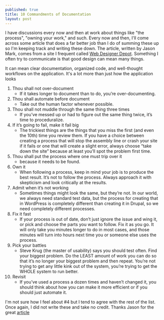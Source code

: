 ```yaml
---
published: true
title: 10 Commandments of Documentation
layout: post
---
```

I have discussions every now and then at work about things like "the process", "owning your work," and such. Every now and then, I'll come across some article that does a far better job than I do of summing these up so I'm keeping track and writing these down. The article, written by Jason Mark, comes from a site I frequent called [Web Designer Depot](http://www.webdesignerdepot.com/2014/07/the-10-commandments-of-documentation/). Something I often try to communicate is that good design can mean many things. 

It can mean clear documentation, organized code, and well-thought workflows on the application. It's a lot more than just how the application looks

1. Thou shall not over-document
	* If it takes longer to document than to do, you’re over-documenting.
2. Thou shall automate before document 
	* Take out the human factor whenever possible.
3. Thou shall not muddle through the same thing three times 
	* If you’ve messed up or had to figure out the same thing twice, it’s time to proceduralize.
4. If it’s going to fail, make it fail big 
	* The trickiest things are the things that you miss the first (and even the 10th) time you review them. If you have a choice between creating a process that will stop the assembly line or crash your site if it fails or one that will create a slight error, always choose “take down the site” because at least you’ll spot the problem first time.
5. Thou shall put the process where one must trip over it 
	* because it needs to be found.
6. Own it
	* When following a process, keep in mind your job is to produce the best result. It’s not to follow the process. Always approach it with skepticism and look critically at the results.
7. Admit when it’s not working 
	* Sometimes things might look the same, but they’re not. In our world, we always need standard test data, but the process for creating that in WordPress is completely different than creating it in Drupal, so we need completely different processes.
8. Fix it fast 
	* If your process is out of date, don’t just ignore the issue and wing it, or pick and choose the parts you want to follow. Fix it as you go. It will only take you minutes longer to do in most cases, and those minutes will turn into hours next time you or someone else uses the process.
9. Pick your battles 
	* Steve Krug (the master of usability) says you should test often. Find your biggest problem. Do the LEAST amount of work you can do so that it’s no longer your biggest problem and then repeat. You’re not trying to get any little kink out of the system, you’re trying to get the WHOLE system to run better.
10. Revisit 
	* If you’ve used a process a dozen times and haven’t changed it, you should think about how you can make it more efficient or if you should just automate it.
	
I'm not sure how I feel about #4 but I tend to agree with the rest of the list. Once again, I did not write these and take no credit. Thanks Jason for the great [article](http://www.webdesignerdepot.com/2014/07/the-10-commandments-of-documentation/)